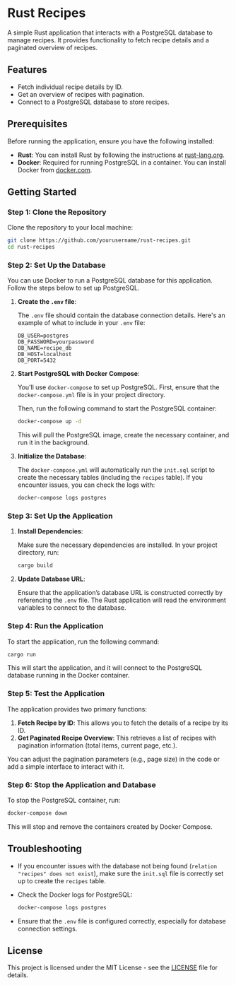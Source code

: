 
# Rust Recipes

A simple Rust application that interacts with a PostgreSQL database to manage recipes. It provides functionality to fetch recipe details and a paginated overview of recipes.

## Features

- Fetch individual recipe details by ID.
- Get an overview of recipes with pagination.
- Connect to a PostgreSQL database to store recipes.
  
## Prerequisites

Before running the application, ensure you have the following installed:

- **Rust**: You can install Rust by following the instructions at [rust-lang.org](https://www.rust-lang.org/).
- **Docker**: Required for running PostgreSQL in a container. You can install Docker from [docker.com](https://www.docker.com/).

## Getting Started

### Step 1: Clone the Repository

Clone the repository to your local machine:

```bash
git clone https://github.com/yourusername/rust-recipes.git
cd rust-recipes
```

### Step 2: Set Up the Database

You can use Docker to run a PostgreSQL database for this application. Follow the steps below to set up PostgreSQL.

1. **Create the `.env` file**: 
   
   The `.env` file should contain the database connection details. Here's an example of what to include in your `.env` file:

   ```env
   DB_USER=postgres
   DB_PASSWORD=yourpassword
   DB_NAME=recipe_db
   DB_HOST=localhost
   DB_PORT=5432
   ```

2. **Start PostgreSQL with Docker Compose**:

   You’ll use `docker-compose` to set up PostgreSQL. First, ensure that the `docker-compose.yml` file is in your project directory.

   Then, run the following command to start the PostgreSQL container:

   ```bash
   docker-compose up -d
   ```

   This will pull the PostgreSQL image, create the necessary container, and run it in the background.

3. **Initialize the Database**:

   The `docker-compose.yml` will automatically run the `init.sql` script to create the necessary tables (including the `recipes` table). If you encounter issues, you can check the logs with:

   ```bash
   docker-compose logs postgres
   ```

### Step 3: Set Up the Application

1. **Install Dependencies**:

   Make sure the necessary dependencies are installed. In your project directory, run:

   ```bash
   cargo build
   ```

2. **Update Database URL**:

   Ensure that the application’s database URL is constructed correctly by referencing the `.env` file. The Rust application will read the environment variables to connect to the database.

### Step 4: Run the Application

To start the application, run the following command:

```bash
cargo run
```

This will start the application, and it will connect to the PostgreSQL database running in the Docker container.

### Step 5: Test the Application

The application provides two primary functions:

1. **Fetch Recipe by ID**: This allows you to fetch the details of a recipe by its ID.
2. **Get Paginated Recipe Overview**: This retrieves a list of recipes with pagination information (total items, current page, etc.).

You can adjust the pagination parameters (e.g., page size) in the code or add a simple interface to interact with it.

### Step 6: Stop the Application and Database

To stop the PostgreSQL container, run:

```bash
docker-compose down
```

This will stop and remove the containers created by Docker Compose.

## Troubleshooting

- If you encounter issues with the database not being found (`relation "recipes" does not exist`), make sure the `init.sql` file is correctly set up to create the `recipes` table.
- Check the Docker logs for PostgreSQL:

  ```bash
  docker-compose logs postgres
  ```

- Ensure that the `.env` file is configured correctly, especially for database connection settings.

## License

This project is licensed under the MIT License - see the [LICENSE](LICENSE) file for details.
